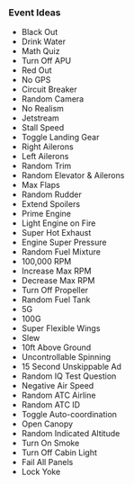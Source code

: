 ### Event Ideas

* Black Out
* Drink Water
* Math Quiz
* Turn Off APU
* Red Out
* No GPS
* Circuit Breaker
* Random Camera
* No Realism
* Jetstream
* Stall Speed
* Toggle Landing Gear
* Right Ailerons
* Left Ailerons
* Random Trim
* Random Elevator & Ailerons
* Max Flaps
* Random Rudder
* Extend Spoilers
* Prime Engine
* Light Engine on Fire
* Super Hot Exhaust
* Engine Super Pressure
* Random Fuel Mixture
* 100,000 RPM
* Increase Max RPM
* Decrease Max RPM
* Turn Off Propeller
* Random Fuel Tank
* 5G
* 100G
* Super Flexible Wings
* Slew
* 10ft Above Ground
* Uncontrollable Spinning
* 15 Second Unskippable Ad
* Random IQ Test Question
* Negative Air Speed
* Random ATC Airline
* Random ATC ID
* Toggle Auto-coordination
* Open Canopy
* Random Indicated Altitude
* Turn On Smoke
* Turn Off Cabin Light
* Fail All Panels
* Lock Yoke
